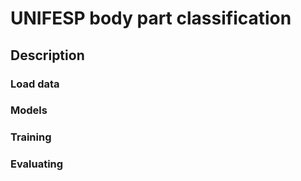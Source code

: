 # UNIFESP body part classification

## Description
### Load data
### Models
### Training
### Evaluating
